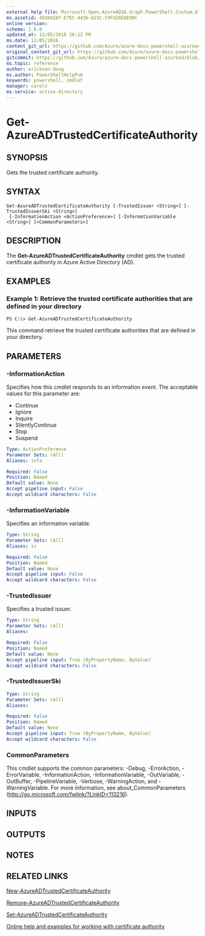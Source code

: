 ```yaml
---
external help file: Microsoft.Open.AzureAD16.Graph.PowerShell.Custom.dll-Help.xml
ms.assetid: 48304207-E7EC-4436-A15C-C9F428E8E98C
online version:
schema: 2.0.0
updated_at: 12/05/2016 20:12 PM
ms.date: 12/05/2016
content_git_url: https://github.com/Azure/azure-docs-powershell-azuread/blob/Rodejo-5-9/Azure%20AD%20Cmdlets/AzureAD/v2/Get-AzureADTrustedCertificateAuthority.md
original_content_git_url: https://github.com/Azure/azure-docs-powershell-azuread/blob/Rodejo-5-9/Azure%20AD%20Cmdlets/AzureAD/v2/Get-AzureADTrustedCertificateAuthority.md
gitcommit: https://github.com/Azure/azure-docs-powershell-azuread/blob/a3f4eb41072cf1506c8f82aa100e942b0830fc23
ms.topic: reference
author: erickson-doug
ms.author: PowerShellHelpPub
keywords: powershell, cmdlet
manager: carolz
ms.service: active-directory
---
```


# Get-AzureADTrustedCertificateAuthority

## SYNOPSIS
Gets the trusted certificate authority.

## SYNTAX

```
Get-AzureADTrustedCertificateAuthority [-TrustedIssuer <String>] [-TrustedIssuerSki <String>]
 [-InformationAction <ActionPreference>] [-InformationVariable <String>] [<CommonParameters>]
```

## DESCRIPTION
The **Get-AzureADTrustedCertificateAuthority** cmdlet gets the trusted certificate authority in Azure Active Directory (AD).

## EXAMPLES

### Example 1: Retrieve the trusted certificate authorities that are defined in your directory
```
PS C:\> Get-AzureADTrustedCertificateAuthority
```

This command retrieve the trusted certificate authorities that are defined in your directory.

## PARAMETERS

### -InformationAction
Specifies how this cmdlet responds to an information event. The acceptable values for this parameter are:

- Continue
- Ignore
- Inquire
- SilentlyContinue
- Stop
- Suspend

```yaml
Type: ActionPreference
Parameter Sets: (All)
Aliases: infa

Required: False
Position: Named
Default value: None
Accept pipeline input: False
Accept wildcard characters: False
```

### -InformationVariable
Specifies an information variable.

```yaml
Type: String
Parameter Sets: (All)
Aliases: iv

Required: False
Position: Named
Default value: None
Accept pipeline input: False
Accept wildcard characters: False
```

### -TrustedIssuer
Specifies a trusted issuer.

```yaml
Type: String
Parameter Sets: (All)
Aliases: 

Required: False
Position: Named
Default value: None
Accept pipeline input: True (ByPropertyName, ByValue)
Accept wildcard characters: False
```

### -TrustedIssuerSki
```yaml
Type: String
Parameter Sets: (All)
Aliases: 

Required: False
Position: Named
Default value: None
Accept pipeline input: True (ByPropertyName, ByValue)
Accept wildcard characters: False
```

### CommonParameters
This cmdlet supports the common parameters: -Debug, -ErrorAction, -ErrorVariable, -InformationAction, -InformationVariable, -OutVariable, -OutBuffer, -PipelineVariable, -Verbose, -WarningAction, and -WarningVariable. For more information, see about_CommonParameters (http://go.microsoft.com/fwlink/?LinkID=113216).

## INPUTS

## OUTPUTS

## NOTES

## RELATED LINKS

[New-AzureADTrustedCertificateAuthority](./New-AzureADTrustedCertificateAuthority.md)

[Remove-AzureADTrustedCertificateAuthority](./Remove-AzureADTrustedCertificateAuthority.md)

[Set-AzureADTrustedCertificateAuthority](./Set-AzureADTrustedCertificateAuthority.md)

[Online help and examples for working with certificate authority](https://azure.microsoft.com/en-us/documentation/articles/active-directory-certificate-based-authentication-ios/) 
